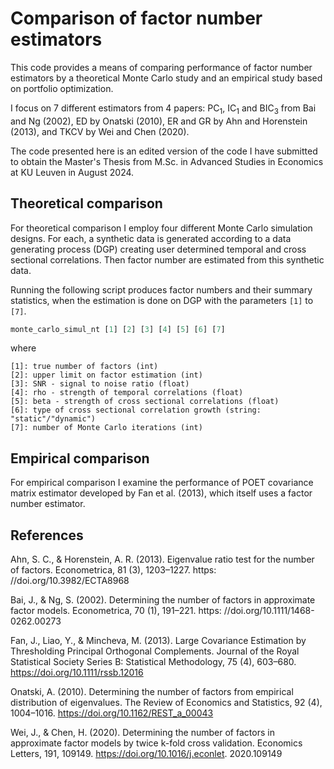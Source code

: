 # Comparison of factor number estimators
This code provides a means of comparing performance of factor number estimators by a theoretical Monte Carlo study and an empirical study based on portfolio optimization.

I focus on 7 different estimators from 4 papers: $\text{PC}_1$, $\text{IC}_1$ and $\text{BIC}_3$ from Bai and Ng (2002), $\text{ED}$ by Onatski (2010), $\text{ER}$ and $\text{GR}$ by Ahn and Horenstein (2013), and $\text{TKCV}$ by Wei and Chen (2020).

The code presented here is an edited version of the code I have submitted to obtain the Master's Thesis from M.Sc. in Advanced Studies in Economics at KU Leuven in August 2024.

## Theoretical comparison

For theoretical comparison I employ four different Monte Carlo simulation designs. For each, a synthetic data is generated according to a data generating process (DGP) creating user determined temporal and cross sectional correlations. Then factor number are estimated from this synthetic data.

Running the following script produces factor numbers and their summary statistics, when the estimation is done on DGP with the parameters `[1]` to `[7]`.

```python
monte_carlo_simul_nt [1] [2] [3] [4] [5] [6] [7]
```

where 
```
[1]: true number of factors (int)
[2]: upper limit on factor estimation (int)
[3]: SNR - signal to noise ratio (float)
[4]: rho - strength of temporal correlations (float)
[5]: beta - strength of cross sectional correlations (float)
[6]: type of cross sectional correlation growth (string: "static"/"dynamic")
[7]: number of Monte Carlo iterations (int)
```




## Empirical comparison
For empirical comparison I examine the performance of POET covariance matrix estimator developed by Fan et al. (2013), which itself uses a factor number estimator.

## References
Ahn, S. C., & Horenstein, A. R. (2013). Eigenvalue ratio test for the number of factors. Econometrica, 81 (3), 1203–1227. https:
//doi.org/10.3982/ECTA8968

Bai, J., & Ng, S. (2002). Determining the number of factors in approximate factor models. Econometrica, 70 (1), 191–221. https:
//doi.org/10.1111/1468-0262.00273

Fan, J., Liao, Y., & Mincheva, M. (2013). Large Covariance Estimation by Thresholding Principal Orthogonal Complements. Journal of the Royal Statistical Society Series B: Statistical Methodology, 75 (4), 603–680. https://doi.org/10.1111/rssb.12016

Onatski, A. (2010). Determining the number of factors from empirical distribution of eigenvalues. The Review of Economics and Statistics, 92 (4),
1004–1016. https://doi.org/10.1162/REST_a_00043

Wei, J., & Chen, H. (2020). Determining the number of factors in approximate factor models by twice k-fold cross validation. Economics Letters, 191, 109149. https://doi.org/10.1016/j.econlet.
2020.109149


